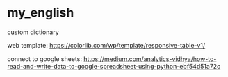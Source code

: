 # my_english
custom dictionary


web template: https://colorlib.com/wp/template/responsive-table-v1/

connect to google sheets:  https://medium.com/analytics-vidhya/how-to-read-and-write-data-to-google-spreadsheet-using-python-ebf54d51a72c